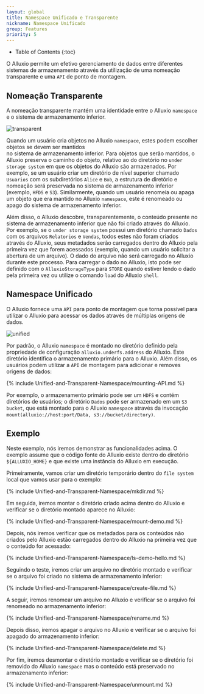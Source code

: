 ```yaml
---
layout: global
title: Namespace Unificado e Transparente
nickname: Namespace Unificado
group: Features
priority: 5
---
```


* Table of Contents
{:toc}

O Alluxio permite um efetivo gerenciamento de dados entre diferentes sistemas de armazenamento através
da utilização de uma nomeação transparente e uma `API` de ponto de montagem.

## Nomeação Transparente

A nomeação transparente mantém uma identidade entre o Alluxio `namespace` e o sistema de armazenamento 
inferior.

![transparent]({{site.data.img.screenshot_transparent}})

Quando um usuário cria objetos no Alluxio `namespace`, estes podem escolher objetos se devem ser mantidos  
no sistema de armazenamento inferior. Para objetos que serão mantidos, o Alluxio preserva o caminho do 
objeto, relativo ao do diretório no `under storage system` em que os objetos do Alluxio são armazenados. 
Por exemplo, se um usuário criar um diretório de nível superior chamado `Usuarios` com os subdiretórios 
`Alice` e `Bob`, a estrutura de diretório e nomeação será preservada no sistema de armazenamento inferior 
(exemplo, `HFDS` e `S3`). Similarmente, quando um usuário renomeia ou apaga um objeto que era mantido no 
Alluxio `namespace`, este é renomeado ou apago do sistema de armazenamento inferior.

Além disso, o Alluxio descobre, transparentemente, o conteúdo presente no sistema de armazenamento inferior 
que não foi criado através do Alluxio. Por exemplo, se o `under storage system` possui um diretório chamado 
`Dados` com os arquivos `Relatorios` e `Vendas`, todos estes não foram criados através do Alluxio, seus 
metadados serão carregados dentro do Alluxio pela primeira vez que forem acessados (exemplo, quando um 
usuário solicitar a abertura de um arquivo). O dado do arquivo não será carregado no Alluxio durante este 
processo. Para carregar o dado no Alluxio, isto pode ser definido com o `AlluxioStorageType` para `STORE` 
quando estiver lendo o dado pela primeira vez ou utilize o comando `load` do Alluxio `shell`. 

## Namespace Unificado

O Alluxio fornece uma `API` para ponto de montagem que torna possível para utilizar o Alluxio para acessar 
os dados através de múltiplas origens de dados.

![unified]({{site.data.img.screenshot_unified}})

Por padrão, o Alluxio `namespace` é montado no diretório definido pela propriedade de configuração 
`alluxio.underfs.address` do Alluxio. Este diretório identifica o armazenamento primário para o 
Alluxio. Além disso, os usuários podem utilizar a `API` de montagem para adicionar e removes origens 
de dados:

{% include Unified-and-Transparent-Namespace/mounting-API.md %}

Por exemplo, o armazenamento primário pode ser um `HDFS` e contém diretórios de usuários; o diretório 
`Dados` pode ser armazenado em um `S3 bucket`, que está montado para o Alluxio `namespace` através da 
invocação `mount(alluxio://host:port/Data, s3://bucket/directory)`.

## Exemplo

Neste exemplo, nós iremos demonstrar as funcionalidades acima. O exemplo assume que o código fonte do 
Alluxio existe dentro do diretório `${ALLUXIO_HOME}` e que existe uma instância do Alluxio em execução.

Primeiramente, vamos criar um diretório temporário dentro do `file system` local que vamos usar para o 
exemplo:

{% include Unified-and-Transparent-Namespace/mkdir.md %}

Em seguida, iremos montar o diretório criado acima dentro do Alluxio e verificar se o diretório montado 
aparece no Alluxio:

{% include Unified-and-Transparent-Namespace/mount-demo.md %}

Depois, nós iremos verificar que os metadados para os conteúdos não criados pelo Alluxio estão carregados 
dentro do Alluxio na primeira vez que o conteúdo for acessado:

{% include Unified-and-Transparent-Namespace/ls-demo-hello.md %}

Seguindo o teste, iremos criar um arquivo no diretório montado e verificar se o arquivo foi criado no 
sistema de armazenamento inferior:

{% include Unified-and-Transparent-Namespace/create-file.md %}

A seguir, iremos renomear um arquivo no Alluxio e verificar se o arquivo foi renomeado no armazenamento 
inferior:

{% include Unified-and-Transparent-Namespace/rename.md %}

Depois disso, iremos apagar o arquivo no Alluxio e verificar se o arquivo foi apagado do armazenamento 
inferior:

{% include Unified-and-Transparent-Namespace/delete.md %}

Por fim, iremos desmontar o diretório montado e verificar se o diretório foi removido do Alluxio 
`namespace` mas o conteúdo está preservado no armazenamento inferior:

{% include Unified-and-Transparent-Namespace/unmount.md %}

